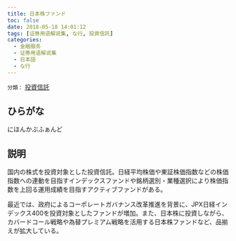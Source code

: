 ```yaml
---
title: 日本株ファンド
toc: false
date: 2018-05-18 14:01:12
tags: [证券用语解说集, な行, 投資信託]
categories:
  - 金融服务
  - 证券用语解说集
  - 日本語
  - な行
---
```


`分類：` [投資信託](/tags/投資信託/)

## ひらがな

にほんかぶふぁんど

## 説明

国内の株式を投資対象とした投資信託。日経平均株価や東証株価指数などの株価指数への連動を目指すインデックスファンドや銘柄選別・業種選択により株価指数を上回る運用成績を目指すアクティブファンドがある。

最近では、政府によるコーポレートガバナンス改革推進を背景に、JPX日経インデックス400を投資対象としたファンドが増加。また、日本株に投資しながら、カバードコール戦略や為替プレミアム戦略を活用する日本株ファンドなど、品揃えが拡大している。

